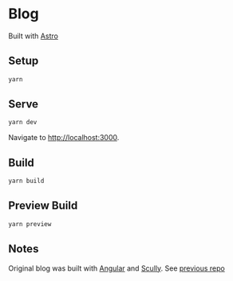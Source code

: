 # Blog

Built with [Astro](https://astro.build)


## Setup

```sh
yarn
```

## Serve

```sh
yarn dev
```

Navigate to [http://localhost:3000](http://localhost:3000).

## Build

```sh
yarn build
```

## Preview Build

```sh
yarn preview
```

## Notes

Original blog was built with [Angular](https://angular.io) and [Scully](https://scully.io). See [previous repo](https://github.com/brandonroberts/blog)
